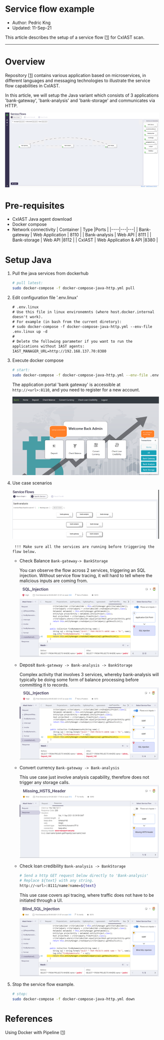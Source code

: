 # Service flow example
* Author:   Pedric Kng  
* Updated:  11-Sep-21

This article describes the setup of a service flow [[1]] for CxIAST scan.

***
# Overview
Repository [[1]] contains various application based on microservices, in different languages and messaging technologies to illustrate the service flow capabilities in CxIAST. 

In this article, we will setup the Java variant which consists of 3 applications 'bank-gateway', 'bank-analysis' and 'bank-storage' and communicates via HTTP. 

![service flow](assets/service-flow.png)

# Pre-requisites
- CxIAST Java agent download
- Docker compose
- Network connectivity
    | Container | Type |Ports | 
    |----|---|---| 
    | Bank-gateway | Web Application | 8110 | 
    | Bank-analysis |  Web API | 8111 |
    | Bank-storage |  Web API |8112 |
    | CxIAST | Web Application & API |8380 | 

# Setup Java

1. Pull the java services from dockerhub
    ```bash
    # pull latest:
    sudo docker-compose -f docker-compose-java-http.yml pull
    ```
2. Edit configuration file '.env.linux'
    ```properties
    # .env.linux
    # Use this file in linux environemnts (where host.docker.internal doesn't work).
    # For example (in bash from the current diretory):
    # sudo docker-compose -f docker-compose-java-http.yml --env-file .env.linux up -d
    #
    # Delete the following parameter if you want to run the applications without IAST agents:
    IAST_MANAGER_URL=http://192.168.137.70:8380
    ```
3. Execute docker compose

    ```bash
    # start:
    sudo docker-compose -f docker-compose-java-http.yml --env-file .env.linux up -d
    ```
    The application portal 'bank gateway' is accessible at ``http://<url>:8110``, and you need to register for a new account. 

     ![Test home](assets/test-home.png)

4. Use case scenarios

    ![service flow 2](assets/service-flow2.png)

        !!! Make sure all the services are running before triggering the flow below.


    - Check Balance `Bank-gateway-> BankStorage`
        
        You can observe the flow across 2 services, triggering an SQL injection. Without service flow tracing, it will hard to tell where the malicious inputs are coming from. 
        ![SQL Injection - Check Balance](assets/sql-injection2.png)

    - Deposit `Bank-gateway -> Bank-analysis -> BankStorage`
        
        Complex activity that involves 3 services, whereby bank-analysis will typically be doing some form of balance processing before committing it to records.
        ![SQL Injection - Deposit](assets/sql-injection.png)

    - Convert currency `Bank-gateway -> Bank-analysis`

        This use case just involve analysis capability, therefore does not trigger any storage calls.
        ![HSTS](assets/hsts.png)

    - Check loan credibility `Bank-analysis -> BankStorage`

        ```sh
        # Send a http GET request below directly to 'Bank-analysis'
        # Replace ${text} with any string.
        http://<url>:8111/name?name=${text}
        ```

        This use case covers api tracing, where traffic does not have to be initiated through a UI.
        ![Blind_sql_injection](assets/Blind_sql_injection.png)    


5. Stop the service flow example.

    ```bash
    # stop:
    sudo docker-compose -f docker-compose-java-http.yml down
    ```



# References
Using Docker with Pipeline [[1]]  

[1]:https://github.com/yevgenykuz/service-discovery-demo-parent/ "Service Flow Example"